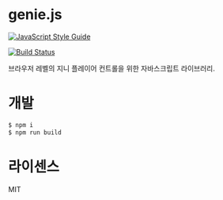 # genie.js
[![JavaScript Style Guide](https://cdn.rawgit.com/standard/standard/master/badge.svg)](https://github.com/standard/standard)

[![Build Status](https://travis-ci.org/mskims/genie.js.svg?branch=master)](https://travis-ci.org/mskims/genie.js)


브라우저 레벨의 지니 플레이어 컨트롤을 위한 자바스크립트 라이브러리.

# 개발
```bash
$ npm i
$ npm run build 
```

# 라이센스
MIT